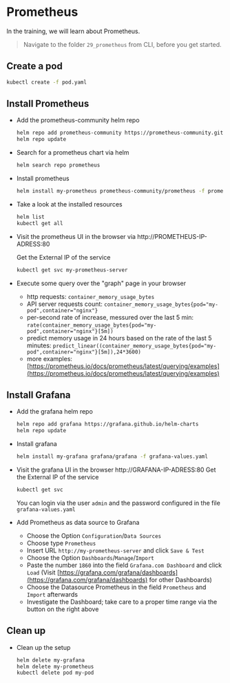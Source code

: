 # Prometheus

In the training, we will learn about Prometheus.

> Navigate to the folder `29_prometheus` from CLI, before you get started.

## Create a pod

```bash
kubectl create -f pod.yaml
```

## Install Prometheus

- Add the prometheus-community helm repo

  ```bash
  helm repo add prometheus-community https://prometheus-community.github.io/helm-charts
  helm repo update
  ```

- Search for a prometheus chart via helm

  ```bash
  helm search repo prometheus
  ```

- Install prometheus

  ```bash
  helm install my-prometheus prometheus-community/prometheus -f prometheus-values.yaml
  ```

- Take a look at the installed resources

  ```bash
  helm list
  kubectl get all
  ```

- Visit the prometheus UI in the browser via http://PROMETHEUS-IP-ADRESS:80

  Get the External IP of the service

  ```bash
  kubectl get svc my-prometheus-server
  ```

- Execute some query over the "graph" page in your browser
  - http requests: `container_memory_usage_bytes`
  - API server requests count: `container_memory_usage_bytes{pod="my-pod",container="nginx"}`
  - per-second rate of increase, messured over the last 5 min: `rate(container_memory_usage_bytes{pod="my-pod",container="nginx"}[5m])`
  - predict memory usage in 24 hours based on the rate of the last 5 minutes: `predict_linear((container_memory_usage_bytes{pod="my-pod",container="nginx"}[5m]),24*3600)`
  - more examples: [https://prometheus.io/docs/prometheus/latest/querying/examples](https://prometheus.io/docs/prometheus/latest/querying/examples)

## Install Grafana

- Add the grafana helm repo

  ```bash
  helm repo add grafana https://grafana.github.io/helm-charts
  helm repo update
  ```

- Install grafana

  ```bash
  helm install my-grafana grafana/grafana -f grafana-values.yaml
  ```

- Visit the grafana UI in the browser http://GRAFANA-IP-ADRESS:80
  Get the External IP of the service

  ```bash
  kubectl get svc
  ```

  You can login via the user `admin` and the password configured in the file `grafana-values.yaml`

- Add Prometheus as data source to Grafana
  - Choose the Option `Configuration`/`Data Sources`
  - Choose type `Prometheus`
  - Insert URL `http://my-prometheus-server` and click `Save & Test`
  - Choose the Option `Dashboards`/`Manage`/`Import`
  - Paste the number `1860` into the field `Grafana.com Dashboard` and click `Load` (Visit [https://grafana.com/grafana/dashboards](https://grafana.com/grafana/dashboards) for other Dashboards)
  - Choose the Datasource Prometheus in the field `Prometheus` and `Import` afterwards
  - Investigate the Dashboard; take care to a proper time range via the button on the right above

## Clean up

- Clean up the setup

  ```bash
  helm delete my-grafana
  helm delete my-prometheus
  kubectl delete pod my-pod
  ```

